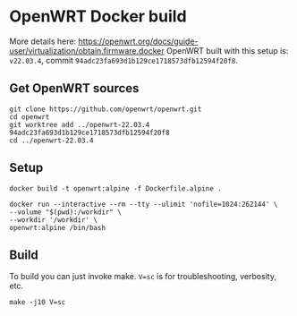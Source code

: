# OpenWRT Docker build

More details here: https://openwrt.org/docs/guide-user/virtualization/obtain.firmware.docker
OpenWRT built with this setup is: `v22.03.4`, commit `94adc23fa693d1b129ce1718573dfb12594f20f8`.

## Get OpenWRT sources

```
git clone https://github.com/openwrt/openwrt.git
cd openwrt
git worktree add ../openwrt-22.03.4 94adc23fa693d1b129ce1718573dfb12594f20f8
cd ../openwrt-22.03.4
```

## Setup

```
docker build -t openwrt:alpine -f Dockerfile.alpine .

docker run --interactive --rm --tty --ulimit 'nofile=1024:262144' \
--volume "$(pwd):/workdir" \
--workdir '/workdir' \
openwrt:alpine /bin/bash
```

## Build

To build you can just invoke make. `V=sc` is for troubleshooting, verbosity, etc.

```
make -j10 V=sc
```